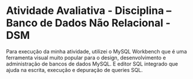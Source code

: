 # Atividade Avaliativa - Disciplina – Banco de Dados Não Relacional - DSM



Para execução da minha atividade, utilizei o MySQL Workbench que é uma ferramenta visual muito popular para o design, desenvolvimento e administração de bancos de dados MySQL. E editor SQL integrado que ajuda na escrita, execução e depuração de queries SQL.
